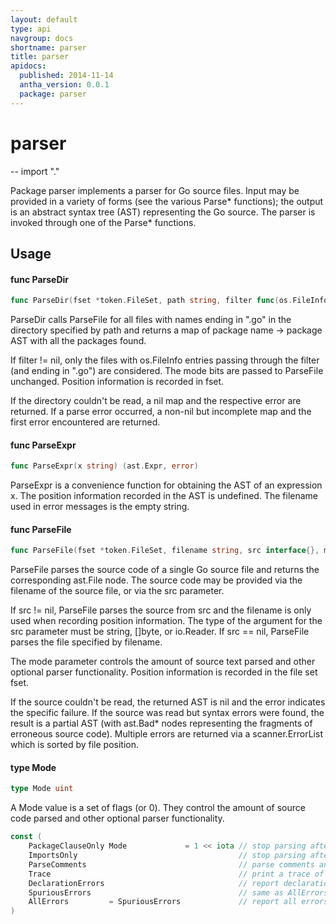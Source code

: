 ```yaml
---
layout: default
type: api
navgroup: docs
shortname: parser
title: parser
apidocs:
  published: 2014-11-14
  antha_version: 0.0.1
  package: parser
---
```

# parser
--
    import "."

Package parser implements a parser for Go source files. Input may be provided in
a variety of forms (see the various Parse* functions); the output is an abstract
syntax tree (AST) representing the Go source. The parser is invoked through one
of the Parse* functions.

## Usage

#### func  ParseDir

```go
func ParseDir(fset *token.FileSet, path string, filter func(os.FileInfo) bool, mode Mode) (pkgs map[string]*ast.Package, first error)
```
ParseDir calls ParseFile for all files with names ending in ".go" in the
directory specified by path and returns a map of package name -> package AST
with all the packages found.

If filter != nil, only the files with os.FileInfo entries passing through the
filter (and ending in ".go") are considered. The mode bits are passed to
ParseFile unchanged. Position information is recorded in fset.

If the directory couldn't be read, a nil map and the respective error are
returned. If a parse error occurred, a non-nil but incomplete map and the first
error encountered are returned.

#### func  ParseExpr

```go
func ParseExpr(x string) (ast.Expr, error)
```
ParseExpr is a convenience function for obtaining the AST of an expression x.
The position information recorded in the AST is undefined. The filename used in
error messages is the empty string.

#### func  ParseFile

```go
func ParseFile(fset *token.FileSet, filename string, src interface{}, mode Mode) (f *ast.File, err error)
```
ParseFile parses the source code of a single Go source file and returns the
corresponding ast.File node. The source code may be provided via the filename of
the source file, or via the src parameter.

If src != nil, ParseFile parses the source from src and the filename is only
used when recording position information. The type of the argument for the src
parameter must be string, []byte, or io.Reader. If src == nil, ParseFile parses
the file specified by filename.

The mode parameter controls the amount of source text parsed and other optional
parser functionality. Position information is recorded in the file set fset.

If the source couldn't be read, the returned AST is nil and the error indicates
the specific failure. If the source was read but syntax errors were found, the
result is a partial AST (with ast.Bad* nodes representing the fragments of
erroneous source code). Multiple errors are returned via a scanner.ErrorList
which is sorted by file position.

#### type Mode

```go
type Mode uint
```

A Mode value is a set of flags (or 0). They control the amount of source code
parsed and other optional parser functionality.

```go
const (
	PackageClauseOnly Mode             = 1 << iota // stop parsing after package clause
	ImportsOnly                                    // stop parsing after import declarations
	ParseComments                                  // parse comments and add them to AST
	Trace                                          // print a trace of parsed productions
	DeclarationErrors                              // report declaration errors
	SpuriousErrors                                 // same as AllErrors, for backward-compatibility
	AllErrors         = SpuriousErrors             // report all errors (not just the first 10 on different lines)
)
```
